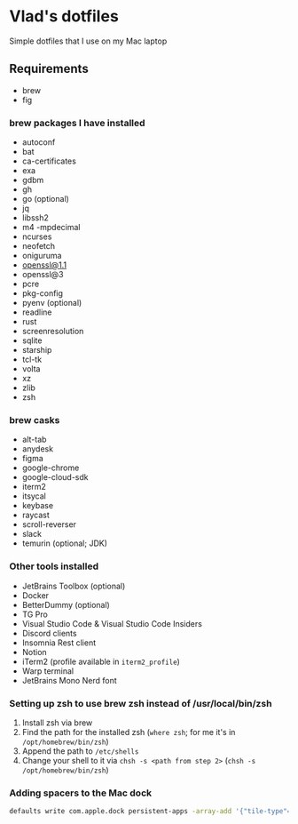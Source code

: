 # Vlad's dotfiles

Simple dotfiles that I use on my Mac laptop

## Requirements

- brew
- fig

### brew packages I have installed

- autoconf
- bat
- ca-certificates
- exa
- gdbm
- gh
- go (optional)
- jq
- libssh2
- m4
-mpdecimal
- ncurses
- neofetch
- oniguruma
- openssl@1.1
- openssl@3
- pcre
- pkg-config
- pyenv (optional)
- readline
- rust
- screenresolution
- sqlite
- starship
- tcl-tk
- volta
- xz
- zlib
- zsh

### brew casks

- alt-tab
- anydesk
- figma
- google-chrome
- google-cloud-sdk
- iterm2
- itsycal
- keybase
- raycast
- scroll-reverser
- slack
- temurin (optional; JDK)

### Other tools installed

- JetBrains Toolbox (optional)
- Docker
- BetterDummy (optional)
- TG Pro
- Visual Studio Code & Visual Studio Code Insiders
- Discord clients
- Insomnia Rest client
- Notion
- iTerm2 (profile available in `iterm2_profile`)
- Warp terminal
- JetBrains Mono Nerd font

### Setting up zsh to use brew zsh instead of /usr/local/bin/zsh

1. Install zsh via brew
1. Find the path for the installed zsh (`where zsh`; for me it's in `/opt/homebrew/bin/zsh`)
1. Append the path to `/etc/shells`
1. Change your shell to it via `chsh -s <path from step 2>` (`chsh -s /opt/homebrew/bin/zsh`)

### Adding spacers to the Mac dock

```bash
defaults write com.apple.dock persistent-apps -array-add '{"tile-type"="spacer-tile";}'; killall Dock
```

